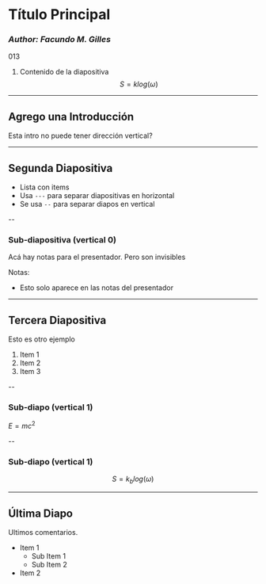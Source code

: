 # Título Principal

### *Author: Facundo M. Gilles*

013
1. Contenido de la diapositiva
$$
S = k log(\omega)
$$

---

## Agrego una Introducción

Esta intro no puede tener dirección vertical?

---

## Segunda Diapositiva

- Lista con items
- Usa `---` para separar diapositivas en horizontal
- Se usa `--` para separar diapos en vertical


--


### Sub-diapositiva (vertical 0)

Acá hay notas para el presentador. Pero son invisibles

Notas:
- Esto solo aparece en las notas del presentador

---

## Tercera Diapositiva

Esto es otro ejemplo 
1. Item 1
2. Item 2
3. Item 3

--

### Sub-diapo (vertical 1)

$E=mc^2$

--

### Sub-diapo (vertical 1)


$$S=k_{b}log(\omega)$$

---

## Última Diapo

Ultimos comentarios.

- Item 1
    - Sub Item 1
    - Sub Item 2
- Item 2
